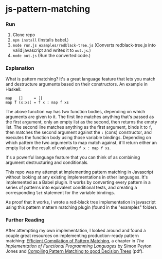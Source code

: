 # js-pattern-matching
### Run

1. Clone repo
2. `npm install` (Installs babel.)
3. `node run.js examples/redblack-tree.js` (Converts redblack-tree.js into valid javascript and writes it to `out.js`.)
4. `node out.js` (Run the converted code.)

### Explanation

What is pattern matching? It's a great language feature that lets you match and destructure arguments based on their constructors.
An example in Haskell:
```
map _ []     = []
map f (x:xs) = f x : map f xs
```
The above function `map` has two function bodies, depending on which arguments are given to it. The first line matches anything that's passed as the first argument, only an empty list as the second, then returns the empty list. The second line matches anything as the first argument, binds it to `f`, then matches the second argument against the  `:` (cons) constructor, and executes the function body using those variable bindings. Depending on which pattern the two arguments to map match against, it'll return either an empty list or the result of evaluating `f x : map f xs`.

It's a powerful language feature that you can think of as combining argument destructuring and conditionals.

This repo was my attempt at implementing pattern matching in Javascript without looking at any existing implementations in other languages. It's implemented as a Babel plugin. It works by converting every pattern in a series of patterns into equivalent conditional tests, and creating a corresponding `let` statement for the variable bindings.

As proof that it works, I wrote a red-black tree implementation in javascript using this pattern mattern matching plugin (found in the "examples" folder).

### Further Reading
After attempting my own implementation, I looked around and found a couple great resources on implementing production-ready pattern matching:
[Efficient Compilation of Pattern Matching](http://research.microsoft.com/en-us/um/people/simonpj/papers/slpj-book-1987/PAGES/078.HTM), a chapter in *The Implementation of Functional Programming Languages* by Simon Peyton Jones and
[Compiling Pattern Matching to good Decision Trees](http://www.cs.tufts.edu/%7Enr/cs257/archive/luc-maranget/jun08.pdf) (pdf).
